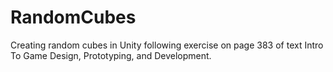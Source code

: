 # RandomCubes
Creating random cubes in Unity following exercise on page 383 of text Intro To Game Design, Prototyping, and Development.
